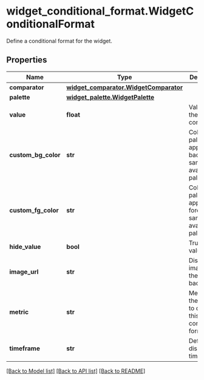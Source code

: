 # widget_conditional_format.WidgetConditionalFormat

Define a conditional format for the widget.
## Properties
Name | Type | Description | Notes
------------ | ------------- | ------------- | -------------
**comparator** | [**widget_comparator.WidgetComparator**](WidgetComparator.md) |  | 
**palette** | [**widget_palette.WidgetPalette**](WidgetPalette.md) |  | 
**value** | **float** | Value for the comparator. | 
**custom_bg_color** | **str** | Color palette to apply to the background, same values available as palette. | [optional] 
**custom_fg_color** | **str** | Color palette to apply to the foreground, same values available as palette. | [optional] 
**hide_value** | **bool** | True hides values. | [optional] 
**image_url** | **str** | Displays an image as the background. | [optional] 
**metric** | **str** | Metric from the request to correlate this conditional format with. | [optional] 
**timeframe** | **str** | Defines the displayed timeframe. | [optional] 

[[Back to Model list]](README.md#documentation-for-models) [[Back to API list]](README.md#documentation-for-api-endpoints) [[Back to README]](README.md)


